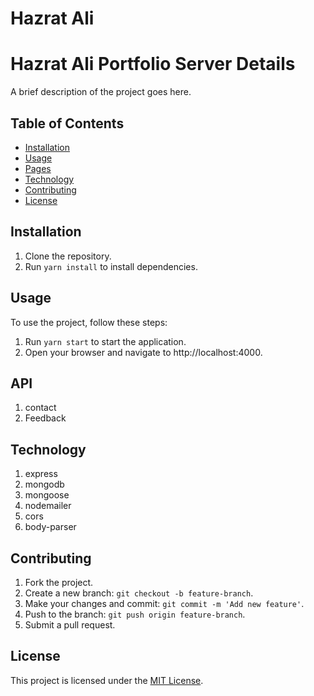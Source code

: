 # Hazrat Ali


# Hazrat Ali Portfolio Server Details

A brief description of the project goes here.

## Table of Contents

- [Installation](#installation)
- [Usage](#usage)
- [Pages](#pages)
- [Technology](#technology)
- [Contributing](#contributing)
- [License](#license)

## Installation

1. Clone the repository.
2. Run `yarn install` to install dependencies.

## Usage

To use the project, follow these steps:

1. Run `yarn start` to start the application.
2. Open your browser and navigate to http://localhost:4000.

## API

1. contact
2. Feedback


## Technology

1. express
2. mongodb
3. mongoose
4. nodemailer
5. cors
6. body-parser

## Contributing

1. Fork the project.
2. Create a new branch: `git checkout -b feature-branch`.
3. Make your changes and commit: `git commit -m 'Add new feature'`.
4. Push to the branch: `git push origin feature-branch`.
5. Submit a pull request.

## License

This project is licensed under the [MIT License](LICENSE).
